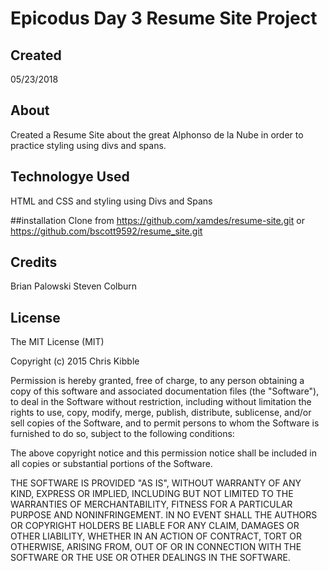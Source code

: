 # Epicodus Day 3 Resume Site Project

## Created

05/23/2018

## About

Created a Resume Site about the great Alphonso de la Nube in order to practice styling using divs and spans.

## Technologye Used

HTML and CSS and styling using Divs and Spans

##installation
Clone from https://github.com/xamdes/resume-site.git
or https://github.com/bscott9592/resume_site.git

## Credits
Brian Palowski
Steven Colburn

## License

The MIT License (MIT)

Copyright (c) 2015 Chris Kibble

Permission is hereby granted, free of charge, to any person obtaining a copy of this software and associated documentation files (the "Software"), to deal in the Software without restriction, including without limitation the rights to use, copy, modify, merge, publish, distribute, sublicense, and/or sell copies of the Software, and to permit persons to whom the Software is furnished to do so, subject to the following conditions:

The above copyright notice and this permission notice shall be included in all copies or substantial portions of the Software.

THE SOFTWARE IS PROVIDED "AS IS", WITHOUT WARRANTY OF ANY KIND, EXPRESS OR IMPLIED, INCLUDING BUT NOT LIMITED TO THE WARRANTIES OF MERCHANTABILITY, FITNESS FOR A PARTICULAR PURPOSE AND NONINFRINGEMENT. IN NO EVENT SHALL THE AUTHORS OR COPYRIGHT HOLDERS BE LIABLE FOR ANY CLAIM, DAMAGES OR OTHER LIABILITY, WHETHER IN AN ACTION OF CONTRACT, TORT OR OTHERWISE, ARISING FROM, OUT OF OR IN CONNECTION WITH THE SOFTWARE OR THE USE OR OTHER DEALINGS IN THE SOFTWARE.
